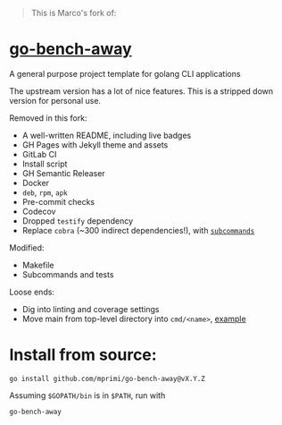  > This is Marco's fork of:

# [go-bench-away](https://github.com/mprimi/go-bench-away)
A general purpose project template for golang CLI applications

The upstream version has a lot of nice features. This is a stripped down version for personal use.

Removed in this fork:

 * A well-written README, including live badges
 * GH Pages with Jekyll theme and assets
 * GitLab CI
 * Install script
 * GH Semantic Releaser
 * Docker
 * `deb`, `rpm`, `apk`
 * Pre-commit checks
 * Codecov
 * Dropped `testify` dependency
 * Replace `cobra` (~300 indirect dependencies!), with [`subcommands`](https://pkg.go.dev/github.com/google/subcommands)

Modified:

 * Makefile
 * Subcommands and tests

Loose ends:
 * Dig into linting and coverage settings
 * Move main from top-level directory into `cmd/<name>`, [example](https://github.com/golangci/golangci-lint/tree/master/cmd/golangci-lint)

# Install from source:

```
go install github.com/mprimi/go-bench-away@vX.Y.Z
```

Assuming `$GOPATH/bin` is in `$PATH`, run with
```
go-bench-away
```
